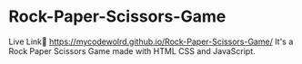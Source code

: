 # Rock-Paper-Scissors-Game
Live Link🔗 https://mycodewolrd.github.io/Rock-Paper-Scissors-Game/
It's a Rock Paper Scissors Game made with HTML CSS and JavaScript.
